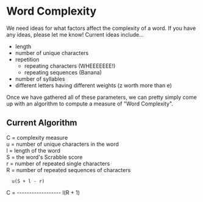 # Word Complexity

We need ideas for what factors affect the complexity of a word. If you have any ideas, please let me know\! Current ideas include...
* length
* number of unique characters
* repetition
  * repeating characters (WHEEEEEEE!)
  * repeating sequences (Banana)
* number of syllables 
* different letters having different weights \(z worth more than e\)

Once we have gathered all of these parameters, we can pretty simply come up with an algorithm to compute a measure of "Word Complexity".

## Current Algorithm

C = complexity measure<br/>
u = number of unique characters in the word<br/>
l = length of the word<br/>
S = the word's Scrabble score<br/>
r = number of repeated single characters<br/>
R = number of repeated sequences of characters

      u(S + l - r)
C = ------------------
        l(R + 1)

